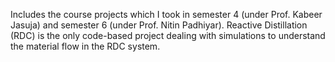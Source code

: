 Includes the course projects which I took in semester 4 (under Prof. Kabeer Jasuja) and semester 6 (under Prof. Nitin Padhiyar). Reactive Distillation (RDC) is the only code-based project dealing with simulations to understand the material flow in the RDC system.
